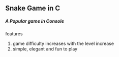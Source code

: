 <h2>Snake Game in C</h2>
<h5>A Popular game in Console</h5>

<p>features</p>
<ol>
  <li> game difficulty increases with the level increase</li>
  <li> simple, elegant and fun to play </li>
  
</ol>
